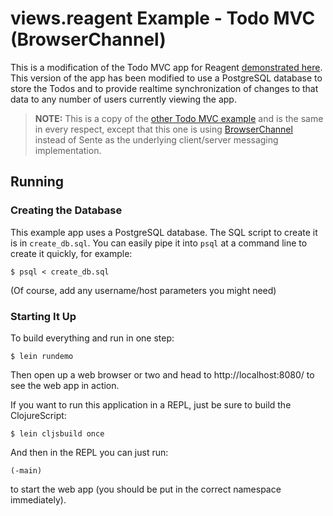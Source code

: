 # views.reagent Example - Todo MVC (BrowserChannel)

This is a modification of the Todo MVC app for Reagent [demonstrated here][1].
This version of the app has been modified to use a PostgreSQL database
to store the Todos and to provide realtime synchronization of changes 
to that data to any number of users currently viewing the app.

[1]: http://reagent-project.github.io/

> **NOTE:** This is a copy of the [other Todo MVC example][2] and is the same
> in every respect, except that this one is using [BrowserChannel][3] instead of
> Sente as the underlying client/server messaging implementation.

[2]: https://github.com/gered/views.reagent/tree/master/examples/todomvc
[3]: https://github.com/gered/views.reagent/tree/master/views.reagent.browserchannel

## Running

### Creating the Database

This example app uses a PostgreSQL database. The SQL script to create
it is in `create_db.sql`. You can easily pipe it into `psql` at a 
command line to create it quickly, for example:

    $ psql < create_db.sql

(Of course, add any username/host parameters you might need)

### Starting It Up

To build everything and run in one step:

    $ lein rundemo
    
Then open up a web browser or two and head to http://localhost:8080/
to see the web app in action.

If you want to run this application in a REPL, just be sure to build
the ClojureScript:

    $ lein cljsbuild once

And then in the REPL you can just run:

    (-main)

to start the web app (you should be put in the correct namespace 
immediately).
